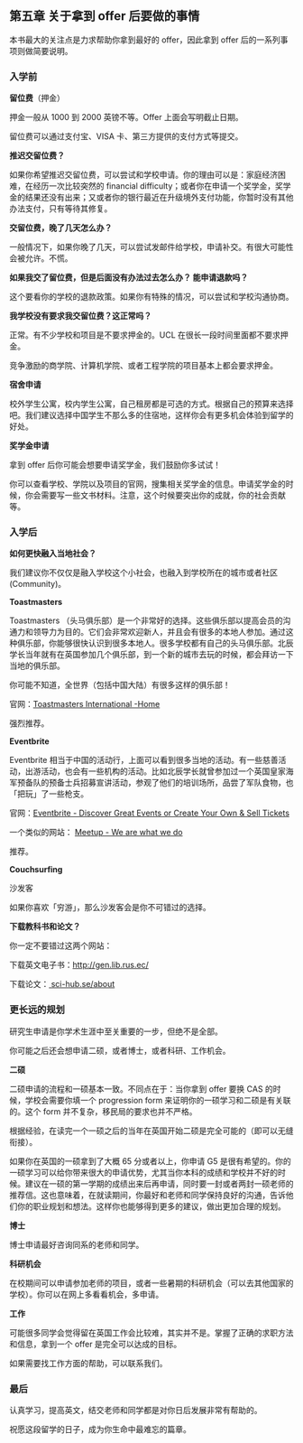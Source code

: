 ## 第五章 关于拿到 offer 后要做的事情



本书最大的关注点是力求帮助你拿到最好的 offer，因此拿到 offer 后的一系列事项则做简要说明。



### 入学前

**留位费**（押金）

押金一般从 1000 到 2000 英镑不等。Offer 上面会写明截止日期。

留位费可以通过支付宝、VISA 卡、第三方提供的支付方式等提交。



**推迟交留位费？**

如果你希望推迟交留位费，可以尝试和学校申请。你的理由可以是：家庭经济困难，在经历一次比较突然的 financial difficulty；或者你在申请一个奖学金，奖学金的结果还没有出来；又或者你的银行最近在升级境外支付功能，你暂时没有其他办法支付，只有等待其修复。



**交留位费，晚了几天怎么办？**

一般情况下，如果你晚了几天，可以尝试发邮件给学校，申请补交。有很大可能性会被允许。不慌。



**如果我交了留位费，但是后面没有办法过去怎么办？ 能申请退款吗？**

这个要看你的学校的退款政策。如果你有特殊的情况，可以尝试和学校沟通协商。



**我学校没有要求我交留位费？这正常吗？**

正常。有不少学校和项目是不要求押金的。UCL 在很长一段时间里面都不要求押金。

竞争激励的商学院、计算机学院、或者工程学院的项目基本上都会要求押金。



**宿舍申请**

校外学生公寓，校内学生公寓，自己租房都是可选的方式。根据自己的预算来选择吧。我们建议选择中国学生不那么多的住宿地，这样你会有更多机会体验到留学的好处。



**奖学金申请**

拿到 offer 后你可能会想要申请奖学金，我们鼓励你多试试！ 

你可以查看学校、学院以及项目的官网，搜集相关奖学金的信息。申请奖学金的时候，你会需要写一些文书材料。注意，这个时候要突出你的成就，你的社会贡献等。



### 入学后

**如何更快融入当地社会？**

我们建议你不仅仅是融入学校这个小社会，也融入到学校所在的城市或者社区 (Community)。



**Toastmasters**

Toastmasters （头马俱乐部）是一个非常好的选择。这些俱乐部以提高会员的沟通力和领导力为目的。它们会非常欢迎新人，并且会有很多的本地人参加。通过这种俱乐部，你能够很快认识到很多本地人。很多学校都有自己的头马俱乐部。北辰学长当年就有在英国参加几个俱乐部，到一个新的城市去玩的时候，都会拜访一下当地的俱乐部。

你可能不知道，全世界（包括中国大陆）有很多这样的俱乐部！

官网：[Toastmasters International -Home](https://www.toastmasters.org/)

强烈推荐。



**Eventbrite**

Eventbrite 相当于中国的活动行，上面可以看到很多当地的活动。有一些慈善活动，出游活动，也会有一些机构的活动。比如北辰学长就曾参加过一个英国皇家海军预备队的预备士兵招募宣讲活动，参观了他们的培训场所，品尝了军队食物，也「把玩」了一些枪支。



官网：[Eventbrite - Discover Great Events or Create Your Own & Sell Tickets](https://www.eventbrite.com/)

一个类似的网站：
[Meetup - We are what we do](https://www.meetup.com/)

推荐。



**Couchsurfing**

沙发客

如果你喜欢「穷游」，那么沙发客会是你不可错过的选择。



**下载教科书和论文？** 

你一定不要错过这两个网站：

下载英文电子书：http://gen.lib.rus.ec/

下载论文：[ sci-hub.se/about](https://sci-hub.se/about)



### 更长远的规划

研究生申请是你学术生涯中至关重要的一步，但绝不是全部。

你可能之后还会想申请二硕，或者博士，或者科研、工作机会。



**二硕**

二硕申请的流程和一硕基本一致。不同点在于：当你拿到 offer 要换 CAS 的时候，学校会需要你填一个 progression form 来证明你的一硕学习和二硕是有关联的。这个 form 并不复杂，移民局的要求也并不严格。

根据经验，在读完一个一硕之后的当年在英国开始二硕是完全可能的（即可以无缝衔接）。

如果你在英国的一硕拿到了大概 65 分或者以上，你申请 G5 是很有希望的。你的一硕学习可以给你带来很大的申请优势，尤其当你本科的成绩和学校并不好的时候。建议在一硕的第一学期的成绩出来后再申请，同时要一封或者两封一硕老师的推荐信。这也意味着，在就读期间，你最好和老师和同学保持良好的沟通，告诉他们你的职业规划和想法。这样你也能够得到更多的建议，做出更加合理的规划。



**博士**

博士申请最好咨询同系的老师和同学。



**科研机会**

在校期间可以申请参加老师的项目，或者一些暑期的科研机会（可以去其他国家的学校）。你可以在网上多看看机会，多申请。



**工作**

可能很多同学会觉得留在英国工作会比较难，其实并不是。掌握了正确的求职方法和信息，拿到一个 offer 是完全可以达成的目标。

如果需要找工作方面的帮助，可以联系我们。



### 最后

认真学习，提高英文，结交老师和同学都是对你日后发展非常有帮助的。

祝愿这段留学的日子，成为你生命中最难忘的篇章。
